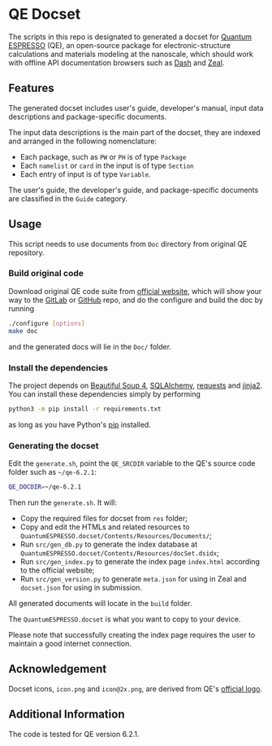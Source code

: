 # QE Docset

The scripts in this repo is designated to generated a docset for [Quantum ESPRESSO](https://www.quantum-espresso.org/) (QE), an open-source package for electronic-structure calculations and materials modeling at the nanoscale, which should work with offline API documentation browsers such as [Dash](https://kapeli.com/dash) and [Zeal](https://zealdocs.org/).

## Features

The generated docset includes user's guide, developer's manual, input data descriptions and package-specific documents.

The input data descriptions is the main part of the docset, they are indexed and arranged in the following nomenclature:
* Each package, such as `PW` or `PH` is of type `Package`
* Each `namelist` or `card` in the input is of type `Section`
* Each entry of input is of type `Variable`.

The user's guide, the developer's guide, and package-specific documents are classified in the `Guide` category.

## Usage

This script needs to use documents from `Doc` directory from original QE repository.

### Build original code

Download original QE code suite from [official website](https://www.quantum-espresso.org/download), which will show your way to the [GitLab](https://gitlab.com/QEF/q-e) or [GitHub](https://github.com/QEF/q-e) repo, and do the configure and build the doc by running
```sh
./configure [options]
make doc
```

and the generated docs will lie in the `Doc/` folder.

### Install the dependencies

The project depends on 
[Beautiful Soup 4](https://www.crummy.com/software/BeautifulSoup/),
[SQLAlchemy](https://www.sqlalchemy.org/),
[requests](http://docs.python-requests.org/en/master/) and
[jinja2](http://jinja.pocoo.org/). You can install these dependencies simply by performing
```sh
python3 -m pip install -r requirements.txt
```
as long as you have Python's [pip](https://pypi.org/project/pip/) installed.

### Generating the docset

Edit the `generate.sh`, point the `QE_SRCDIR` variable to the QE's source code folder such as `~/qe-6.2.1`:
```sh
QE_DOCDIR=~/qe-6.2.1
```

Then run the `generate.sh`. It will:
* Copy the required files for docset from `res` folder;
* Copy and edit the HTMLs and related resources to `QuantumESPRESSO.docset/Contents/Resources/Documents/`;
* Run `src/gen_db.py` to generate the index database at `QuantumESPRESSO.docset/Contents/Resources/docSet.dsidx`;
* Run `src/gen_index.py` to generate the index page `index.html` according to the official website;
* Run `src/gen_version.py` to generate `meta.json` for using in Zeal and `docset.json` for using in submission.

All generated documents will locate in the `build` folder.

The `QuantumESPRESSO.docset` is what you want to copy to your device.

Please note that successfully creating the index page requires the user to maintain a good internet connection.

## Acknowledgement

Docset icons, `icon.png` and `icon@2x.png`, are derived from QE's [official logo](https://www.quantum-espresso.org/project/logos).

## Additional Information

The code is tested for QE version 6.2.1.
